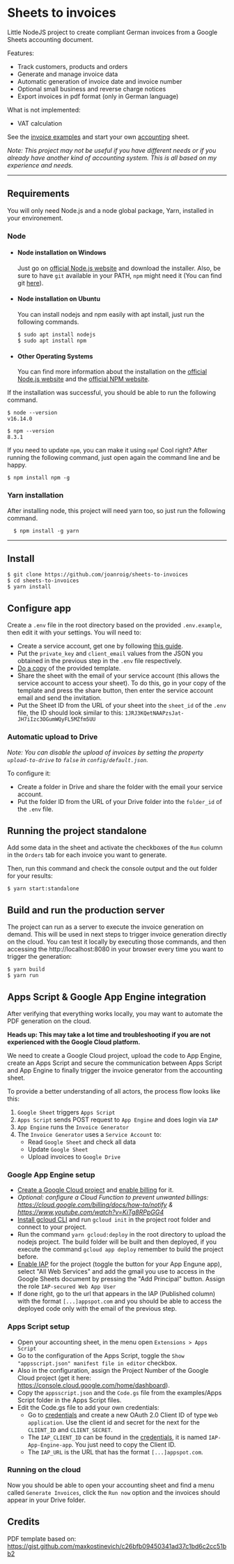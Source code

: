 # Sheets to invoices

Little NodeJS project to create compliant German invoices from a Google Sheets accounting document.

Features:

- Track customers, products and orders
- Generate and manage invoice data
- Automatic generation of invoice date and invoice number
- Optional small business and reverse charge notices
- Export invoices in pdf format (only in German language)

What is not implemented:

- VAT calculation

See the [invoice examples](examples/) and start your own [accounting](https://docs.google.com/spreadsheets/d/1JRJ3KQetNAAPzsJat-JH7iIzc3OGumWQyFL5MZfm5UU/copy) sheet.

_Note: This project may not be useful if you have different needs or if you already have another kind of accounting system. This is all based on my experience and needs._

---

## Requirements

You will only need Node.js and a node global package, Yarn, installed in your environement.

### Node

- #### Node installation on Windows

  Just go on [official Node.js website](https://nodejs.org/) and download the installer.
  Also, be sure to have `git` available in your PATH, `npm` might need it (You can find git [here](https://git-scm.com/)).

- #### Node installation on Ubuntu

  You can install nodejs and npm easily with apt install, just run the following commands.

      $ sudo apt install nodejs
      $ sudo apt install npm

- #### Other Operating Systems
  You can find more information about the installation on the [official Node.js website](https://nodejs.org/) and the [official NPM website](https://npmjs.org/).

If the installation was successful, you should be able to run the following command.

    $ node --version
    v16.14.0

    $ npm --version
    8.3.1

If you need to update `npm`, you can make it using `npm`! Cool right? After running the following command, just open again the command line and be happy.

    $ npm install npm -g

###

### Yarn installation

After installing node, this project will need yarn too, so just run the following command.

      $ npm install -g yarn

---

## Install

    $ git clone https://github.com/joanroig/sheets-to-invoices
    $ cd sheets-to-invoices
    $ yarn install

## Configure app

Create a `.env` file in the root directory based on the provided `.env.example`, then edit it with your settings. You will need to:

- Create a service account, get one by following [this guide](https://theoephraim.github.io/node-google-spreadsheet/#/getting-started/authentication?id=service-account).
- Put the `private_key` and `client_email` values from the JSON you obtained in the previous step in the `.env` file respectively.
- [Do a copy](https://docs.google.com/spreadsheets/d/1JRJ3KQetNAAPzsJat-JH7iIzc3OGumWQyFL5MZfm5UU/copy) of the provided template.
- Share the sheet with the email of your service account (this allows the service account to access your sheet). To do this, go in your copy of the template and press the share button, then enter the service account email and send the invitation.
- Put the Sheet ID from the URL of your sheet into the `sheet_id` of the `.env` file, the ID should look similar to this: `1JRJ3KQetNAAPzsJat-JH7iIzc3OGumWQyFL5MZfm5UU`

### Automatic upload to Drive

_Note: You can disable the upload of invoices by setting the property `upload-to-drive` to `false` in `config/default.json`._

To configure it:

- Create a folder in Drive and share the folder with the email your service account.
- Put the folder ID from the URL of your Drive folder into the `folder_id` of the `.env` file.

## Running the project standalone

Add some data in the sheet and activate the checkboxes of the `Run` column in the `Orders` tab for each invoice you want to generate.

Then, run this command and check the console output and the out folder for your results:

    $ yarn start:standalone

## Build and run the production server

The project can run as a server to execute the invoice generation on demand. This will be used in next steps to trigger invoice generation directly on the cloud. You can test it locally by executing those commands, and then accessing the http://localhost:8080 in your browser every time you want to trigger the generation:

    $ yarn build
    $ yarn run

## Apps Script & Google App Engine integration

After verifying that everything works locally, you may want to automate the PDF generation on the cloud.

**Heads up: This may take a lot time and troubleshooting if you are not experienced with the Google Cloud platform.**

We need to create a Google Cloud project, upload the code to App Engine, create an Apps Script and secure the communication between Apps Script and App Engine to finally trigger the invoice generator from the accounting sheet.

To provide a better understanding of all actors, the process flow looks like this:

1. `Google Sheet` triggers `Apps Script`
2. `Apps Script` sends POST request to `App Engine` and does login via `IAP`
3. `App Engine` runs the `Invoice Generator`
4. The `Invoice Generator` uses a `Service Account` to:
   - Read `Google Sheet` and check all data
   - Update `Google Sheet`
   - Upload invoices to `Google Drive`

### Google App Engine setup

- [Create a Google Cloud project](https://console.cloud.google.com/cloud-resource-manager) and [enable billing](https://console.cloud.google.com/billing) for it.
- _Optional: configure a Cloud Function to prevent unwanted billings: https://cloud.google.com/billing/docs/how-to/notify & https://www.youtube.com/watch?v=KiTg8RPpGG4_
- [Install gcloud CLI](https://cloud.google.com/sdk/docs/install-sdk) and run `gcloud init` in the project root folder and connect to your project.
- Run the command `yarn gcloud:deploy` in the root directory to upload the nodejs project. The build folder will be built and then deployed, if you execute the command `gcloud app deploy` remember to build the project before.
- [Enable IAP](https://console.cloud.google.com/security/iap) for the project (toggle the button for your App Engune app), select "All Web Services" and add the gmail you use to access in the Google Sheets document by pressing the "Add Principal" button. Assign the role `IAP-secured Web App User`
- If done right, go to the url that appears in the IAP (Published column) with the format `[...]appspot.com` and you should be able to access the deployed code only with the email of the previous step.

### Apps Script setup

- Open your accounting sheet, in the menu open `Extensions > Apps Script`
- Go to the configuration of the Apps Script, toggle the `Show "appsscript.json" manifest file in editor` checkbox.
- Also in the configuration, assign the Project Number of the Google Cloud project (get it here: https://console.cloud.google.com/home/dashboard).
- Copy the `appsscript.json` and the `Code.gs` file from the examples/Apps Script folder in the Apps Script files.
- Edit the Code.gs file to add your own credentials:
  - Go to [credentials](https://console.cloud.google.com/apis/credentials) and create a new OAuth 2.0 Client ID of type `Web application`. Use the client id and secret for the next for the `CLIENT_ID` and `CLIENT_SECRET`.
  - The `IAP_CLIENT_ID` can be found in the [credentials](https://console.cloud.google.com/apis/credentials), it is named `IAP-App-Engine-app`. You just need to copy the Client ID.
  - The `IAP_URL` is the URL that has the format `[...]appspot.com`.

### Running on the cloud

Now you should be able to open your accounting sheet and find a menu called `Generate Invoices`, click the `Run now` option and the invoices should appear in your Drive folder.

## Credits

PDF template based on: https://gist.github.com/maxkostinevich/c26bfb09450341ad37c1bd6c2cc51bb2
